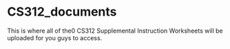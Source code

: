 # CS312_documents

This is where all of the0 CS312 Supplemental Instruction Worksheets will be uploaded for you guys to access.
